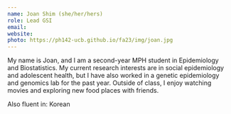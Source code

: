 ```yaml
---
name: Joan Shim (she/her/hers)
role: Lead GSI
email: 
website: 
photo: https://ph142-ucb.github.io/fa23/img/joan.jpg
---
```


My name is Joan, and I am a second-year MPH student in Epidemiology and Biostatistics. My current research interests are in social epidemiology and adolescent health, but I have also worked in a genetic epidemiology and genomics lab for the past year. Outside of class, I enjoy watching movies and exploring new food places with friends.

Also fluent in: Korean 